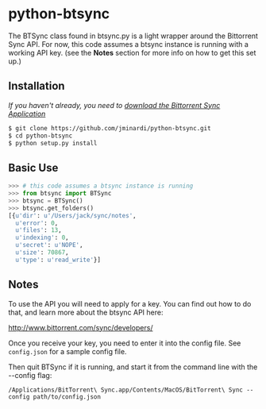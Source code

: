 python-btsync
=============

The BTSync class found in btsync.py is a light wrapper around the Bittorrent Sync API.
For now, this code assumes a btsync instance is running with a working API key.
(see the **Notes** section for more info on how to get this set up.)

Installation
------------
_If you haven't already, you need to 
[download the Bittorrent Sync Application](http://www.bittorrent.com/sync/downloads)_

```bash
$ git clone https://github.com/jminardi/python-btsync.git
$ cd python-btsync
$ python setup.py install
```

Basic Use
---------

```python
>>> # this code assumes a btsync instance is running
>>> from btsync import BTSync
>>> btsync = BTSync()
>>> btsync.get_folders()
[{u'dir': u'/Users/jack/sync/notes',
  u'error': 0,
  u'files': 13,
  u'indexing': 0,
  u'secret': u'NOPE',
  u'size': 70867,
  u'type': u'read_write'}]
```

Notes
-----

To use the API you will need to apply for a key. You can find out
how to do that, and learn more about the btsync API here:

<http://www.bittorrent.com/sync/developers/>
        
Once you receive your key, you need to enter it into the config file.
See `config.json` for a sample config file.

Then quit BTSync if it is running, and start it from the command line with the --config flag:

`/Applications/BitTorrent\ Sync.app/Contents/MacOS/BitTorrent\ Sync --config path/to/config.json`

